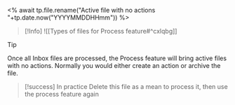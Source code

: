 <% await tp.file.rename("Active file with no actions "+tp.date.now("YYYYMMDDHHmm")) %>

> [!Info]
> ![[Types of files for Process feature#^cxlqbg]]

> [!tip]
> Once all Inbox files are processed, the Process feature will bring active files with no actions.  Normally you would either create an action or archive the file. 

> [!success] In practice
> Delete this file as a mean to process it,  then use the process feature again

